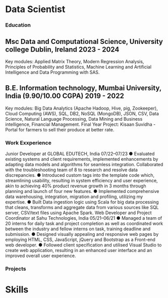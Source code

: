 # Data Scientist

### Education
## Msc Data and Computational Science, University college Dublin, Ireland 2023 - 2024
Key modules: Applied Matrix Theory, Modern Regression Analysis, Principles of Probability and Statistics, Machine Learning and Artificial Intelligence and Data Programming with SAS.

## B.E. Information technology, Mumbai University, India (9.90/10.00 CGPA) 2019 - 2022
Key modules: Big Data Analytics (Apache Hadoop, Hive, pig, Zookeeper), Cloud Computing (AWS), SQL, DB2, NoSQL (MongoDB), JSON, CSV, Data Science, Natural Language Processing, Data Mining and Business intelligence, Financial Management.
Final Year Project: Kisaan Suvidha -Portal for farmers to sell their produce at better rate.

### Work Exxperience 
Junior Developer at GLOBAL EDUTECH, India 07/22–07/23
●
Evaluated existing systems and client requirements, implemented enhancements by adapting data models and algorithms for seamless integration. Collaborated with the troubleshooting team of 8 to research and resolve data discrepancies.
● Introduced custom tags into the template code which, streamlining usability, resulting in system efficiency and user experience, akin to achieving 40% product revenue growth in 3 months through planning and launch of four new features.
●
Implemented comprehensive data warehousing, integration, migration and profiling, utilizing my expertise.
●
Built Data ingestion logic using Scala for big data processing that cleans, transforms and aggregate data from various sources like SQL server, CSV/text files using Apache Spark.
Web Developer and Project Coordinator at Sahu Technologies, India 05/21–06/21
● Managed a team of 20 interns for daily task and project completion as well as coordinated work between the industry and fellow interns on task, training deadline and submission.
●
Designed visually appealing and responsive web pages by employing HTML, CSS, JavaScript, jQuery and Bootstrap as a Front-end web developer.
●
Followed client specification and utilised Visual Studio to create web application, resulting in an enhanced user interface and an improved overall user experience.


### Projects 


# Skills
